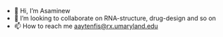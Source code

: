 - 👋 Hi, I’m Asaminew
- 💞️ I’m looking to collaborate on RNA-structure, drug-design and so on
- 📫 How to reach me aaytenfis@rx.umaryland.edu

<!---
aahaile/aahaile is a ✨ special ✨ repository because its `README.md` (this file) appears on your GitHub profile.
You can click the Preview link to take a look at your changes.
--->
